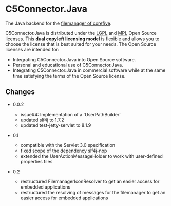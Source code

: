 # C5Connector.Java

The Java backend for the [filemanager of corefive](http://github.com/simogeo/Filemanager).

C5Connector.Java is distributed under the [LGPL](http://www.gnu.org/licenses/lgpl-3.0.html) and [MPL](http://www.mozilla.org/MPL/2.0/) Open Source licenses. This **dual copyleft licensing model** is flexible and allows you to choose the license that is best suited for your needs. The Open Source licenses are intended for:

* Integrating C5Connector.Java into Open Source software.
* Personal and educational use of C5Connector.Java.
* Integrating C5Connector.Java in commercial software while at the same time satisfying the terms of the Open Source license.

## Changes 

* 0.0.2
  * issue#4: Implementation of a 'UserPathBuilder' 
  * updated slf4j to 1.7.2
  * updated test-jetty-servlet to 8.1.9 
  
* 0.1
  * compatible with the Servlet 3.0 specification
  * fixed scope of the dependency slf4j-nop
  * extended the UserActionMessageHolder to work with user-defined properties files

* 0.2
  * restructured FilemanagerIconResolver to get an easier access for embedded applications
  * restructured the resolving of messages for the filemanager to get an easier access for embedded applications